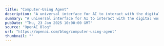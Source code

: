 ```yaml
---
title: "Computer-Using Agent"
description: "A universal interface for AI to interact with the digital world."
summary: "A universal interface for AI to interact with the digital world."
pubDate: "Thu, 23 Jan 2025 10:00:00 GMT"
source: "OpenAI Blog"
url: "https://openai.com/blog/computer-using-agent"
thumbnail: ""
---
```



